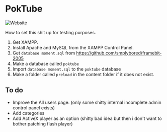 # PokTube
![Website](https://media.discordapp.net/attachments/799826048937099274/807107039493881876/Screenshot_2021-02-04_Chaziz_PokTube.png)

How to set this shit up for testing purposes.

1. Get XAMPP.
2. Install Apache and MySQL from the XAMPP Control Panel.
3. Get ``database moment.sql`` from https://github.com/smplybored/framebit-2005
4. Make a database called ``poktube``
5. Import ``database moment.sql`` to the ``poktube`` database
6. Make a folder called ``preload`` in the content folder if it does not exist.

## To do
* Improve the All users page. (only some shitty internal incomplete admin control panel exists)
* Add categories
* Add ActiveX player as an option (shitty bad idea but then i don't want to bother patching flash player)
